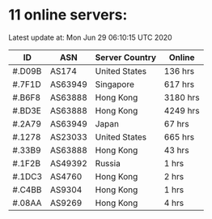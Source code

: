 # 11 online servers:

Latest update at: Mon Jun 29 06:10:15 UTC 2020

| ID | ASN | Server Country | Online |
| -- | --- | -------------- | ------ |
| #.D09B | AS174 | United States | 136 hrs |
| #.7F1D | AS63949 | Singapore | 617 hrs |
| #.B6F8 | AS63888 | Hong Kong | 3180 hrs |
| #.BD3E | AS63888 | Hong Kong | 4249 hrs |
| #.2A79 | AS63949 | Japan | 67 hrs |
| #.1278 | AS23033 | United States | 665 hrs |
| #.33B9 | AS63888 | Hong Kong | 43 hrs |
| #.1F2B | AS49392 | Russia | 1 hrs |
| #.1DC3 | AS4760 | Hong Kong | 2 hrs |
| #.C4BB | AS9304 | Hong Kong | 1 hrs |
| #.08AA | AS9269 | Hong Kong | 4 hrs |

